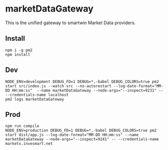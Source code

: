 # marketDataGateway
This is the unified gateway to smartwin Market Data providers.
## Install
```
npm i -g pm2
npm install
```

## Dev
```
NODE_ENV=development DEBUG_FD=1 DEBUG=*,-babel DEBUG_COLORS=true pm2 start src/index.js --watch src --no-autorestart --log-date-format="MM-DD HH:mm:ss"  --name marketDataGateway --node-args="--inspect=9231" -- --credentials-name localhost
pm2 logs marketDataGateway
```

## Prod
```
npm run compile
NODE_ENV=production DEBUG_FD=1 DEBUG=*,-babel DEBUG_COLORS=true pm2 start dist/app.js --log-date-format="MM-DD HH:mm:ss" --name marketDataGateway --node-args="--inspect=9241" -- --credentials-name markets.invesmart.net
```

